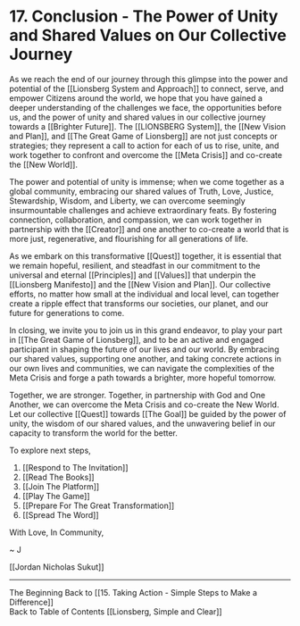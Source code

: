 # 17.  Conclusion - The Power of Unity and Shared Values on Our Collective Journey

As we reach the end of our journey through this glimpse into the power and potential of the [[Lionsberg System and Approach]] to connect, serve, and empower Citizens around the world, we hope that you have gained a deeper understanding of the challenges we face, the opportunities before us, and the power of unity and shared values in our collective journey towards a [[Brighter Future]]. The [[LIONSBERG System]], the [[New Vision and Plan]], and [[The Great Game of Lionsberg]] are not just concepts or strategies; they represent a call to action for each of us to rise, unite, and work together to confront and overcome the [[Meta Crisis]] and co-create the [[New World]].

The power and potential of unity is immense; when we come together as a global community, embracing our shared values of Truth, Love, Justice, Stewardship, Wisdom, and Liberty, we can overcome seemingly insurmountable challenges and achieve extraordinary feats. By fostering connection, collaboration, and compassion, we can work together in partnership with the [[Creator]] and one another to co-create a world that is more just, regenerative, and flourishing for all generations of life.

As we embark on this transformative [[Quest]] together, it is essential that we remain hopeful, resilient, and steadfast in our commitment to the universal and eternal [[Principles]] and [[Values]] that underpin the [[Lionsberg Manifesto]] and the [[New Vision and Plan]]. Our collective efforts, no matter how small at the individual and local level, can together create a ripple effect that transforms our societies, our planet, and our future for generations to come. 

In closing, we invite you to join us in this grand endeavor, to play your part in [[The Great Game of Lionsberg]], and to be an active and engaged participant in shaping the future of our lives and our world. By embracing our shared values, supporting one another, and taking concrete actions in our own lives and communities, we can navigate the complexities of the Meta Crisis and forge a path towards a brighter, more hopeful tomorrow.

Together, we are stronger. Together, in partnership with God and One Another, we can overcome the Meta Crisis and co-create the New World. Let our collective [[Quest]] towards [[The Goal]] be guided by the power of unity, the wisdom of our shared values, and the unwavering belief in our capacity to transform the world for the better.  

To explore next steps, 

1. [[Respond to The Invitation]]  
2. [[Read The Books]]  
3. [[Join The Platform]]  
4. [[Play The Game]] 
5. [[Prepare For The Great Transformation]]  
6. [[Spread The Word]]  

With Love, In Community, 

~ J

[[Jordan Nicholas Sukut]]  


____
The Beginning 
Back to [[15.  Taking Action - Simple Steps to Make a Difference]]     
Back to Table of Contents [[Lionsberg, Simple and Clear]]  